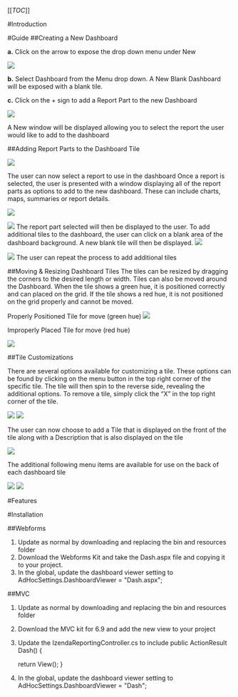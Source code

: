 [[_TOC_]]

#Introduction

#Guide
##Creating a New Dashboard

**a.** Click on the arrow to expose the drop down menu under New

![](/Guides/Dashboards-v2/1.png)

**b.** Select Dashboard from the Menu drop down. A New Blank Dashboard will be exposed with a blank tile.

**c.** Click on the + sign to add a Report Part to the new Dashboard

 ![](/Guides/Dashboards-v2/2.png)

A New window will be displayed allowing you to select the report the user would like to add to the dashboard



##Adding Report Parts to the Dashboard Tile

 ![](/Guides/Dashboards-v2/3.png)

The user can now select a report to use in the dashboard
Once a report is selected, the user is presented with a window displaying all of the report parts as options to add to the new dashboard. These can include charts, maps, summaries or report details.

 ![](/Guides/Dashboards-v2/4.png)

 ![](/Guides/Dashboards-v2/5.png)
The report part selected will then be displayed to the user.
To add additional tiles to the dashboard, the user can click on a blank area of the dashboard background. A new blank tile will then be displayed.
 ![](/Guides/Dashboards-v2/6.png)

 ![](/Guides/Dashboards-v2/7.png)
The user can repeat the process to add additional tiles

##Moving & Resizing Dashboard Tiles
The tiles can be resized by dragging the corners to the desired length or width.
Tiles can also be moved around the Dashboard. When the tile shows a green hue, it is positioned correctly and can placed on the grid. If the tile shows a red hue, it is not positioned on the grid properly and cannot be moved.

Properly Positioned Tile for move (green hue)
![](/Guides/Dashboards-v2/8.png)

Improperly Placed Tile for move (red hue)

![](/Guides/Dashboards-v2/9.png)

##Tile Customizations

There are several options available for customizing a tile. These options can be found by clicking on the menu button in the top right corner of the specific tile. The tile will then spin to the reverse side, revealing the additional options. To remove a tile, simply click the “X” in the top right corner of the tile.

![](/Guides/Dashboards-v2/10.png)
![](/Guides/Dashboards-v2/11.png)

The user can now choose to add a Tile that is displayed on the front of the tile along with a Description that is also displayed on the tile

![](/Guides/Dashboards-v2/12.png)

The additional following menu items are available for use on the back of each dashboard tile

![](/Guides/Dashboards-v2/13.png)
![](/Guides/Dashboards-v2/14.png)

#Features

#Installation

##Webforms

1. Update as normal by downloading and replacing the bin and resources folder
2. Download the Webforms Kit and take the Dash.aspx file and copying it to your project.
3. In the global, update the dashboard viewer setting to AdHocSettings.DashboardViewer = "Dash.aspx";

##MVC

1. Update as normal by downloading and replacing the bin and resources folder
2. Download the MVC kit for 6.9 and add the new view to your project
3. Update the IzendaReportingController.cs to include
    public ActionResult Dash() {


      return View();
    }
4. In the global, update the dashboard viewer setting to AdHocSettings.DashboardViewer = "Dash";